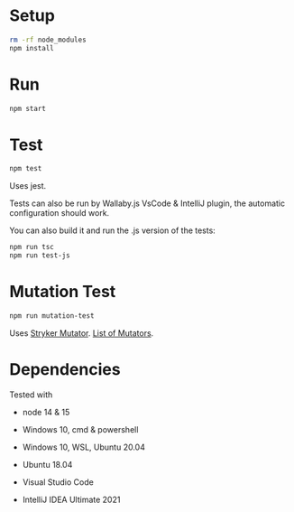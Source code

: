 # Setup
```bash
rm -rf node_modules
npm install
```

# Run
```bash
npm start
```

# Test
```bash
npm test
```
Uses jest.

Tests can also be run by Wallaby.js VsCode & IntelliJ plugin, the automatic configuration should work.

You can also build it and run the .js version of the tests:

```bash
npm run tsc
npm run test-js
```

# Mutation Test
```bash
npm run mutation-test
```

Uses [Stryker Mutator](https://stryker-mutator.io/).
[List of Mutators](https://stryker-mutator.io/docs/mutation-testing-elements/supported-mutators/#supported-mutators).

# Dependencies
Tested with
* node 14 & 15
* Windows 10, cmd & powershell
* Windows 10, WSL, Ubuntu 20.04
* Ubuntu 18.04

* Visual Studio Code
* IntelliJ IDEA Ultimate 2021
